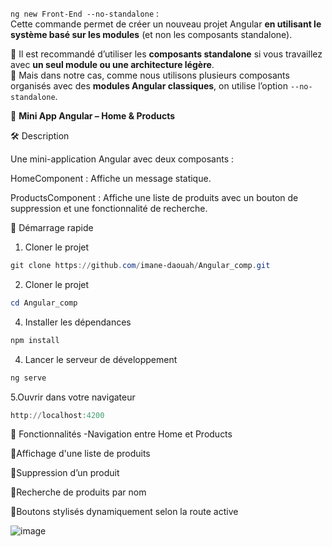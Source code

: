 `ng new Front-End --no-standalone` :  
Cette commande permet de créer un nouveau projet Angular **en utilisant le système basé sur les modules** (et non les composants standalone).

🔹 Il est recommandé d’utiliser les **composants standalone** si vous travaillez avec **un seul module ou une architecture légère**.  
🔹 Mais dans notre cas, comme nous utilisons plusieurs composants organisés avec des **modules Angular classiques**, on utilise l’option `--no-standalone`.


📘 **Mini App Angular – Home & Products**

🛠 Description

Une mini-application Angular avec deux composants :

HomeComponent : Affiche un message statique.

ProductsComponent : Affiche une liste de produits avec un bouton de suppression et une fonctionnalité de recherche.

🚀 Démarrage rapide
1. Cloner le projet
```powershell
git clone https://github.com/imane-daouah/Angular_comp.git
```
2. Cloner le projet
```powershell
cd Angular_comp
```

4. Installer les dépendances
```powershell
npm install
```
4. Lancer le serveur de développement
```powershell
ng serve
```
5.Ouvrir dans votre navigateur
```powershell
http://localhost:4200
```

🧩 Fonctionnalités
-Navigation entre Home et Products

🔹Affichage d'une liste de produits

🔹Suppression d’un produit

🔹Recherche de produits par nom

🔹Boutons stylisés dynamiquement selon la route active


![image](https://github.com/user-attachments/assets/dadba606-e96e-4968-82c7-5480380a8afc)


